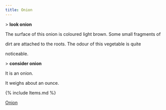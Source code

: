 ```yaml
---
title: Onion
---
```


\> **look onion**

The surface of this onion is coloured light brown. Some small fragments
of

dirt are attached to the roots. The odour of this vegetable is quite

noticeable.

\> **consider onion**

It is an onion.

It weighs about an ounce.

{% include Items.md %}

[Onion](Category:_Consumables "wikilink")
